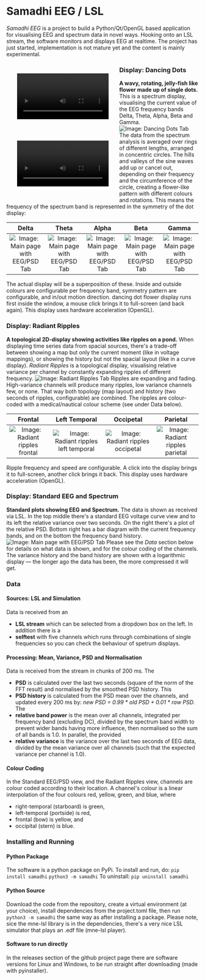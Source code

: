 # Samadhi EEG / LSL

_Samadhi EEG_ is a project to build a Python/Qt/OpenGL based application
for visualising EEG and spectrum data in novel ways. Hooking onto an LSL stream, the software monitors
and displays EEG at realtime. The project has just started, implementation is not
mature yet and the content is mainly experimental. 

<video style="display: block; position: relative; float: left; margin: 2em;" width="240" controls>
  <source src="doc/dancing-dots.mp4" type="video/mp4"/>
  Dancing Dots Video
</video>

<video style="display: block; position: relative; float: left; margin: 2em;" width="240" controls>
  <source src="doc/radiant-ripples.mp4" type="video/mp4"/>
  Radiant Ripples Video
</video>

### Display: Dancing Dots

**A wavy, rotating, jelly-fish like flower made up of single dots.** This is a spectrum display, visualising the current value of the EEG frequency bands Delta, Theta, Alpha, Beta and Gamma.
![Image: Dancing Dots Tab](doc/main-window-dancing-dots.png)
The data from the spectrum analysis is averaged over rings of different lengths, arranged in concentric circles. The hills and valleys of the sine waves add up or cancel out, depending on their frequency and the circumference of the circle, creating a flower-like pattern with different colours and rotations.
This means the frequency of the spectrum band is represented in the symmetry of the dot display:

|                               Delta                               |                              Theta                               |                              Alpha                               |                              Beta                               |                              Gamma                               |
|:-----------------------------------------------------------------:|:----------------------------------------------------------------:|:----------------------------------------------------------------:|:---------------------------------------------------------------:|:----------------------------------------------------------------:|
| ![Image: Main page with EEG/PSD Tab](doc/dancing-dots-delta.png)  | ![Image: Main page with EEG/PSD Tab](doc/dancing-dots-theta.png) | ![Image: Main page with EEG/PSD Tab](doc/dancing-dots-alpha.png) | ![Image: Main page with EEG/PSD Tab](doc/dancing-dots-beta.png) | ![Image: Main page with EEG/PSD Tab](doc/dancing-dots-gamma.png) |

The actual display will be a superposition of these. Inside and outside colours are configurable per frequency band, symmetry pattern are configurable, and in/out motion direction. dancing dot flower display runs first inside
the window, a mouse click brings it to full-screen
(and back again). This display uses hardware acceleration (OpenGL).

### Display: Radiant Ripples

**A topological 2D-display showing activities like ripples on a pond.** When displaying time series data from spacial sources, there's a trade-off between showing a map but only the current moment (like in voltage mappings), or showing the history but not the spacial layout (like in a curve display). *Radiant Ripples* is a topological display, visualising relative variance per channel by constantly expanding ripples of different frequency.
![Image: Radiant Ripples Tab](doc/main-window-radiant-ripples.png)
Ripples are expanding and fading. High-variance channels will produce many ripples, low variance channels few, or none. That way both topology (map layout) and history (two seconds of ripples, configurable) are combined. The ripples are colour-coded with a medical/nautical colour scheme (see under Data below).

|                               Frontal                              |                                  Left Temporal                                 |                              Occipetal                                 |                              Parietal                                 |
|:------------------------------------------------------------------:|:------------------------------------------------------------------------------:|:----------------------------------------------------------------------:|:---------------------------------------------------------------------:|
| ![Image: Radiant ripples frontal](doc/radiant-ripples-frontal.png) | ![Image: Radiant ripples left temporal](doc/radiant-ripples-left-temporal.png) | ![Image: Radiant ripples occipetal](doc/radiant-ripples-occipetal.png) | ![Image: Radiant ripples parietal](doc/radiant-ripples-parietal.png)  |

Ripple frequency and speed are configurable. A click into the display brings it to full-screen, another click brings it back. This display uses hardware acceleration (OpenGL).

### Display: Standard EEG and Spectrum

**Standard plots showing EEG and Spectrum.** The data is shown as received via LSL. In the top middle there's a standard EEG voltage curve view and to its left the relative variance over two seconds. On the right there's a plot of the relative PSD. Bottom right has a bar diagram with the current frequency bands, and on the bottom the frequency band history.
![Image: Main page with EEG/PSD Tab](doc/main-window-eeg-psd.png)
Please see the *Data* section below for details on what data is shown, and for the colour coding of the channels.
The variance history and the band history are shown with a logarithmic display — the longer ago the data has been, the more compressed it will get.

### Data

#### Sources: LSL and Simulation

Data is received from an
* **LSL stream** which can be selected from a dropdown box on the left. In addition there is a
* **selftest** with five channels which runs through combinations of single frequencies so you can check the behaviour
of spetrum displays.

#### Processing: Mean, Variance, PSD and Normalisation

Data is received from the stream in chunks of 200 ms. The
* **PSD** is calculated over the last two seconds (square of the norm of the FFT result) and normalised by the smoothed PSD history. This
* **PSD history** is calculated from the PSD mean over the channels, and updated every 200 ms by: *new PSD = 0.99 \* old PSD + 0.01 \* raw PSD.* The
* **relative band power** is the mean over all channels, integrated per frequency band (excluding DC), divided by the spectrum band width to prevent wider bands having more influence, then normalised so the sum of all bands is 1.0. In parallel, the provided
* **relative variance** is the variance over the last two seconds of EEG data, divided by the mean variance over all channels (such that the expected variance per channel is 1.0).

#### Colour Coding

In the Standard EEG/PSD view, and the Radiant Ripples view, channels are colour coded according to their location. A channel's colour is a linear interpolation of the four colours red, yellow, green, and blue, where
* right-temporal (starboard) is green,
* left-temporal (portside) is red,
* frontal (bow) is yellow, and 
* occipital (stern) is blue.
 
### Installing and Running

#### Python Package

The software is a python package on PyPi. To install and run, do:
`pip install samadhi`
`python3 -m samadhi`
To uninstall:
`pip uninstall samadhi`

#### Python Source

Download the code from the repository, create a virtual environment (at your choice), install dependencies from the project.toml file, then run `python3 -m samadhi` the same way as after installing a package. Please note, sice the mne-lsl library is in the dependencies, there's a very nice LSL simulator that plays an .edf file (mne-lsl player).

#### Software to run directly

In the releases section of the github project page there are software versions for Linux and Windows, to be run straight after downloading (made with pyinstaller).
